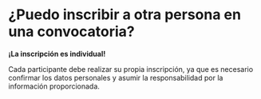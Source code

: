 # ¿Puedo inscribir a otra persona en una convocatoria?

**¡La inscripción es individual!**

Cada participante debe realizar su propia inscripción, ya que es necesario confirmar los datos personales y asumir la responsabilidad por la información proporcionada.

